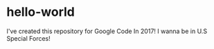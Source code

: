 # hello-world
I've created this repository for Google Code In 2017!
I wanna be in U.S Special Forces!
